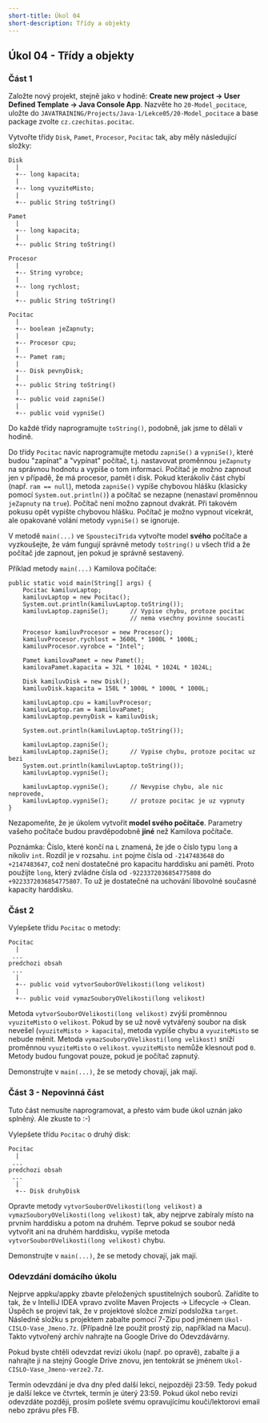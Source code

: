 ```yaml
---
short-title: Úkol 04
short-description: Třídy a objekty
---
```

Úkol 04 - Třídy a objekty
-------------------------

### Část 1

Založte nový projekt, stejně jako v hodině:
**Create new project -> User Defined Template -> Java Console App**.
Nazvěte ho `20-Model_pocitace`,
uložte do `JAVATRAINING/Projects/Java-1/Lekce05/20-Model_pocitace`
a base package zvolte `cz.czechitas.pocitac`.

Vytvořte třídy `Disk`, `Pamet`, `Procesor`, `Pocitac` tak,
aby měly následující složky:

~~~~
Disk
  |
  +-- long kapacita;
  |
  +-- long vyuziteMisto;
  |
  +-- public String toString()
~~~~

~~~~
Pamet
  |
  +-- long kapacita;
  |
  +-- public String toString()
~~~~

~~~~
Procesor
  |
  +-- String vyrobce;
  |
  +-- long rychlost;
  |
  +-- public String toString()
~~~~

~~~~
Pocitac
  |
  +-- boolean jeZapnuty;
  |
  +-- Procesor cpu;
  |
  +-- Pamet ram;
  |
  +-- Disk pevnyDisk;
  |
  +-- public String toString()
  |
  +-- public void zapniSe()
  |
  +-- public void vypniSe()
~~~~

Do každé třídy naprogramujte `toString()`,
podobně, jak jsme to dělali v hodině.

Do třídy `Pocitac` navíc naprogramujte metodu `zapniSe()` a `vypniSe()`,
které budou "zapínat" a "vypínat" počítač, t.j. nastavovat proměnnou
`jeZapnuty` na správnou hodnotu a vypíše o tom informaci.
Počítač je možno zapnout jen v případě,
že má procesor, pamět i disk.
Pokud kterákoliv část chybí (např. `ram == null`),
metoda `zapniSe()` vypíše chybovou hlášku
(klasicky pomocí `System.out.println()`)
a počítač se nezapne (nenastaví proměnnou `jeZapnuty` na `true`).
Počítač není možno zapnout dvakrát. Při takovém pokusu
opět vypište chybovou hlášku.
Počítač je možno vypnout vícekrát, ale opakované volání
metody `vypniSe()` se ignoruje.

V metodě `main(...)` ve `SpousteciTrida` vytvořte
model **svého** počítače a vyzkoušejte, že vám fungují správně metody
`toString()` u všech tříd a že počítač jde zapnout,
jen pokud je správně sestavený.

Příklad metody `main(...)` Kamilova počítače:

~~~~
public static void main(String[] args) {
    Pocitac kamiluvLaptop;
    kamiluvLaptop = new Pocitac();
    System.out.println(kamiluvLaptop.toString());
    kamiluvLaptop.zapniSe();      // Vypise chybu, protoze pocitac
                                  // nema vsechny povinne soucasti

    Procesor kamiluvProcesor = new Procesor();
    kamiluvProcesor.rychlost = 3600L * 1000L * 1000L;
    kamiluvProcesor.vyrobce = "Intel";

    Pamet kamilovaPamet = new Pamet();
    kamilovaPamet.kapacita = 32L * 1024L * 1024L * 1024L;

    Disk kamiluvDisk = new Disk();
    kamiluvDisk.kapacita = 150L * 1000L * 1000L * 1000L;

    kamiluvLaptop.cpu = kamiluvProcesor;
    kamiluvLaptop.ram = kamilovaPamet;
    kamiluvLaptop.pevnyDisk = kamiluvDisk;

    System.out.println(kamiluvLaptop.toString());

    kamiluvLaptop.zapniSe();
    kamiluvLaptop.zapniSe();      // Vypise chybu, protoze pocitac uz bezi
    System.out.println(kamiluvLaptop.toString());
    kamiluvLaptop.vypniSe();

    kamiluvLaptop.vypniSe();      // Nevypise chybu, ale nic neprovede,
    kamiluvLaptop.vypniSe();      // protoze pocitac je uz vypnuty
}
~~~~

Nezapomeňte, že je úkolem vytvořit **model svého počítače**.
Parametry vašeho počítače budou pravděpodobně **jiné** než
Kamilova počítače.

Poznámka: Číslo, které končí na `L` znamená, že jde o číslo
typu `long` a nikoliv `int`. Rozdíl je v rozsahu.
`int` pojme čísla od `-2147483648` do `+2147483647`,
což není dostatečné pro kapacitu harddisku ani paměti.
Proto použijte `long`, který zvládne čísla od
`-9223372036854775808` do `+9223372036854775807`.
To už je dostatečné na uchování libovolné současné kapacity harddisku.


### Část 2

Vylepšete třídu `Pocitac` o metody:
~~~~
Pocitac
  |
 ...
predchozi obsah
 ...
  |
  +-- public void vytvorSouborOVelikosti(long velikost)
  |
  +-- public void vymazSouboryOVelikosti(long velikost)
~~~~

Metoda `vytvorSouborOVelikosti(long velikost)`
zvýší proměnnou `vyuziteMisto` o `velikost`.
Pokud by se už nově vytvářený soubor na disk nevešel
(`vyuziteMisto > kapacita`), metoda vypíše chybu a
`vyuziteMisto` se nebude měnit.
Metoda `vymazSouboryOVelikosti(long velikost)`
sníží proměnnou `vyuziteMisto` o `velikost`.
`vyuziteMisto` nemůže klesnout pod `0`.
Metody budou fungovat pouze, pokud je počítač zapnutý.

Demonstrujte v `main(...)`, že se metody chovají, jak mají.


### Část 3 - Nepovinná část

Tuto část nemusíte naprogramovat, a přesto vám bude úkol uznán jako splněný. Ale zkuste to :-)

Vylepšete třídu `Pocitac` o druhý disk:
~~~~
Pocitac
  |
 ...
predchozi obsah
 ...
  |
  +-- Disk druhyDisk
~~~~

Opravte metody `vytvorSouborOVelikosti(long velikost)`
a `vymazSouboryOVelikosti(long velikost)` tak,
aby nejprve zabíraly místo na prvním harddisku
a potom na druhém.
Teprve pokud se soubor nedá vytvořit ani na druhém
harddisku, vypíše metoda `vytvorSouborOVelikosti(long velikost)`
chybu.

Demonstrujte v `main(...)`, že se metody chovají, jak mají.


### Odevzdání domácího úkolu

Nejprve appku/appky zbavte přeložených spustitelných souborů.
Zařídíte to tak, že v IntelliJ IDEA vpravo zvolíte
Maven Projects -> Lifecycle -> Clean.
Úspěch se projeví tak, že v projektové složce zmizí
podsložka `target`.
Následně složku s projektem
zabalte pomocí 7-Zipu pod jménem `Ukol-CISLO-Vase_Jmeno.7z`.
(Případně lze použít prostý zip, například na Macu).
Takto vytvořený archív nahrajte na Google Drive do Odevzdávárny.

Pokud byste chtěli odevzdat revizi úkolu (např. po opravě),
zabalte ji a nahrajte ji na stejný Google Drive znovu,
jen tentokrát se jménem `Ukol-CISLO-Vase_Jmeno-verze2.7z`.

Termín odevzdání je dva dny před další lekcí, nejpozději 23:59.
Tedy pokud je další lekce ve čtvrtek, termín je úterý 23:59.
Pokud úkol nebo revizi odevzdáte později,
prosím pošlete svému opravujícímu kouči/lektorovi email nebo zprávu přes FB.
